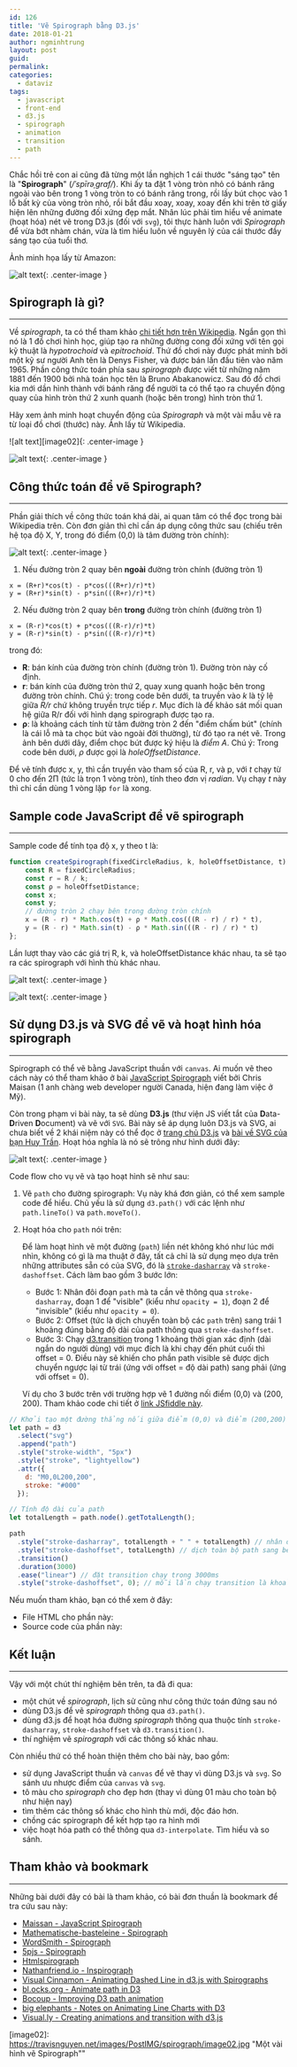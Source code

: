 ```yaml
---
id: 126
title: 'Vẽ Spirograph bằng D3.js'
date: 2018-01-21
author: ngminhtrung
layout: post
guid: 
permalink: 
categories:
  - dataviz
tags:
  - javascript
  - front-end
  - d3.js
  - spirograph
  - animation
  - transition
  - path
---
```


Chắc hồi trẻ con ai cũng đã từng một lần nghịch 1 cái thước "sáng tạo" tên là "**Spirograph**" (*/ˈspīrəˌɡraf/*). Khi ấy ta đặt 1 vòng tròn nhỏ có bánh răng ngoài vào bên trong 1 vòng tròn to có bánh răng trong, rồi lấy bút chọc vào 1 lỗ bất kỳ của vòng tròn nhỏ, rồi bắt đầu xoay, xoay, xoay đến khi trên tờ giấy hiện lên những đường đối xứng đẹp mắt. Nhân lúc phải tìm hiểu về animate (hoạt hóa) nét vẽ trong D3.js (đối với `svg`), tôi thực hành luôn với *Spirograph* để vừa bớt nhàm chán, vừa là tìm hiểu luôn về nguyên lý của cái thước đầy sáng tạo của tuổi thơ. 

Ảnh minh họa lấy từ Amazon:

![alt text][image01]{: .center-image }

## Spirograph là gì?
---
Về *spirograph*, ta có thể tham khảo [chi tiết hơn trên Wikipedia](https://en.wikipedia.org/wiki/Spirograph). Ngắn gọn thì nó là 1 đồ chơi hình học, giúp tạo ra những đường cong đối xứng với tên gọi kỹ thuật là *hypotrochoid* và *epitrochoid*. Thứ đồ chơi này được phát minh bởi một kỹ sư người Anh tên là Denys Fisher, và được bán lần đầu tiên vào năm 1965. Phần công thức toán phía sau *spirograph* được viết từ những năm 1881 đến 1900 bởi nhà toán học tên là Bruno Abakanowicz. Sau đó đồ chơi kia mới dần hình thành với bánh răng để người ta có thể tạo ra chuyển động quay của hình tròn thứ 2 xunh quanh (hoặc bên trong) hình tròn thứ 1. 

Hãy xem ảnh minh hoạt chuyển động của *Spirograph* và một vài mẫu vẽ ra từ loại đồ chơi (thước) này. Ảnh lấy từ Wikipedia. 

![alt text][image02]{: .center-image }

![alt text][image03]{: .center-image }

## Công thức toán để vẽ Spirograph?
---
Phần giải thích về công thức toán khá dài, ai quan tâm có thể đọc trong bài Wikipedia trên. Còn đơn giản thì chỉ cần áp dụng công thức sau (chiếu trên hệ tọa độ X, Y, trong đó điểm (0,0) là tâm đường tròn chính):

![alt text][image04]{: .center-image }

1. Nếu đường tròn 2 quay bên **ngoài** đường tròn chính (đường tròn 1)
  ```
  x = (R+r)*cos(t) - p*cos(((R+r)/r)*t)
  y = (R+r)*sin(t) - p*sin(((R+r)/r)*t)
  ```

2. Nếu đường tròn 2 quay bên **trong** đường tròn chính (đường tròn 1)
```
x = (R-r)*cos(t) + p*cos(((R-r)/r)*t)
y = (R-r)*sin(t) - p*sin(((R-r)/r)*t)
```

trong đó:
- **R**: bán kính của đường tròn chính (đường tròn 1). Đường tròn này cố định. 
- **r**: bán kính của đường tròn thứ 2, quay xung quanh hoặc bên trong đường tròn chính. Chú ý: trong code bên dưới, ta truyền vào *k* là tỷ lệ giữa *R/r* chứ không truyền trực tiếp *r*. Mục đích là để khảo sát mối quan hệ giữa R/r đối với hình dạng spirograph được tạo ra. 
- **ρ**: là khoảng cách tính từ tâm đường tròn 2 đến "điểm chấm bút" (chính là cái lỗ mà ta chọc bút vào ngoài đời thường), từ đó tạo ra nét vẽ. Trong ảnh bên dưới dây, điểm chọc bút được ký hiệu là *điểm A*. Chú ý: Trong code bên dưới, *ρ* được gọi là *holeOffsetDistance*.

Để vẽ tính được x, y, thì cần truyền vào tham số của R, r, và p, với *t* chạy từ 0 cho đến 2Π (tức là trọn 1 vòng tròn), tính theo đơn vị *radian*. Vụ chạy *t* này thì chỉ cần dùng 1 vòng lặp `for` là xong. 

## Sample code JavaScript để vẽ spirograph 
---
Sample code để tính tọa độ x, y theo t là:
```js
function createSpirograph(fixedCircleRadius, k, holeOffsetDistance, t) {
    const R = fixedCircleRadius;
    const r = R / k;
    const ρ = holeOffsetDistance;
    const x;
    const y;
    // đường tròn 2 chạy bên trong đường tròn chính
    x = (R - r) * Math.cos(t) + ρ * Math.cos(((R - r) / r) * t),
    y = (R - r) * Math.sin(t) - ρ * Math.sin(((R - r) / r) * t)
};
```
Lần lượt thay vào các giá trị R, k, và holeOffsetDistance khác nhau, ta sẽ tạo ra các spirograph với hình thù khác nhau.

![alt text][image05]{: .center-image }

![alt text][image06]{: .center-image }

## Sử dụng D3.js và SVG để vẽ và hoạt hình hóa spirograph
---
Spirograph có thể vẽ bằng JavaScript thuần với `canvas`. Ai muốn vẽ theo cách này có thể tham khảo ở bài [JavaScript Spirograph](https://maissan.net/articles/javascript-spirograph) viết bởi Chris Maisan (1 anh chàng web developer người Canada, hiện đang làm việc ở Mỹ).

Còn trong phạm vi bài này, ta sẽ dùng **D3.js** (thư viện JS viết tắt của **D**ata-**D**riven **D**ocument) và vẽ với `SVG`. Bài này sẽ áp dụng luôn D3.js và SVG, ai chưa biết về 2 khái niệm này có thể đọc ở [trang chủ D3.js](https://d3js.org/) và [bài về SVG của bạn Huy Trần](https://kipalog.com/posts/Su-dung-file-SVG-cho-website). Hoạt hóa nghĩa là nó sẽ trông như hình dưới đây:

![alt text][image07]{: .center-image }

Code flow cho vụ vẽ và tạo hoạt hình sẽ như sau:

1. Vẽ `path` cho đường spirograph: Vụ này khá đơn giản, có thể xem sample code để hiểu. Chủ yếu là sử dụng `d3.path()` với các lệnh như `path.lineTo()` va `path.moveTo()`.

2. Hoạt hóa cho `path` nói trên:

    Để làm hoạt hình vẽ một đường (`path`) liền nét không khó như lúc mới nhìn, không có gì là ma thuật ở đây, tất cả chỉ là sử dụng mẹo dựa trên những attributes sẵn có của SVG, đó là [`stroke-dasharray`](https://developer.mozilla.org/en-US//Web/SVG/Attribute/stroke-dasharray) và `stroke-dashoffset`. Cách làm bao gồm 3 bước lớn:

    - Bước 1: Nhân đôi đoạn `path` mà ta cần vẽ thông qua `stroke-dasharray`, đoạn 1 để "visible" (kiểu như `opacity = 1`), đoạn 2 để "invisible" (kiểu như `opacity = 0`).
    - Bước 2: Offset (tức là dịch chuyển toàn bộ các `path` trên) sang trái 1 khoảng đúng bằng độ dài của path thông qua `stroke-dashoffset`.
    - Bước 3: Chạy [d3.transition](https://github.com/d3/d3-transition) trong 1 khoảng thời gian xác định (dài ngắn do người dùng) với mục đích là khi chạy đến phút cuối thì offset = 0. Điều này sẽ khiến cho phần path visible sẽ được dịch chuyển ngược lại từ trái (ứng với offset = độ dài path) sang phải (ứng với offset = 0).

    Ví dụ cho 3 bước trên với trường hợp vẽ 1 đường nối điểm (0,0) và (200, 200). Tham khảo code chi tiết ở [link JSfiddle này](http://jsfiddle.net/ngminhtrung/96QSs/187/).

```js
// Khởi tạo một đường thẳng nối giữa điểm (0,0) và điểm (200,200)
let path = d3
  .select("svg")
  .append("path")
  .style("stroke-width", "5px")
  .style("stroke", "lightyellow")
  .attr({
    d: "M0,0L200,200",
    stroke: "#000"
  });

// Tính độ dài của path
let totalLength = path.node().getTotalLength();

path
  .style("stroke-dasharray", totalLength + " " + totalLength) // nhân đôi path, 1 visible, 1 invisible
  .style("stroke-dashoffset", totalLength) // dịch toàn bộ path sang bên trái 1 khoảng bằng độ dài path
  .transition()
  .duration(3000)
  .ease("linear") // đặt transition chạy trong 3000ms
  .style("stroke-dashoffset", 0); // mỗi lần chạy transition là khoảng offset lại giảm đi một chút, giảm về đến 0, tạo cảm giác đường thẳng đang chạy
```

Nếu muốn tham khảo, bạn có thể xem ở đây:
- File HTML cho phần này:
- Source code của phần này:

## Kết luận
---
Vậy với một chút thí nghiệm bên trên, ta đã đi qua:
- một chút về *spirograph*, lịch sử cũng như công thức toán đứng sau nó
- dùng D3.js để vẽ *spirograph* thông qua `d3.path()`.
- dùng d3.js để hoạt hóa đường *spirograph* thông qua thuộc tính `stroke-dasharray`, `stroke-dashoffset` và `d3.transition()`.
- thí nghiệm vẽ *spirograph* với các thông số khác nhau.

Còn nhiều thứ có thể hoàn thiện thêm cho bài này, bao gồm:
- sử dụng JavaScript thuần và `canvas` để vẽ thay vì dùng D3.js và `svg`. So sánh ưu nhược điểm của `canvas` và `svg`.
- tô màu cho *spirograph* cho đẹp hơn (thay vì dùng 01 màu cho toàn bộ như hiện nay)
- tìm thêm các thông số khác cho hình thù mới, độc đáo hơn.
- chồng các spirograph để kết hợp tạo ra hình mới
- việc hoạt hóa path có thể thông qua `d3-interpolate`. Tìm hiểu và so sánh.

## Tham khảo và bookmark
---
Những bài dưới đây có bài là tham khảo, có bài đơn thuần là bookmark để tra cứu sau này:

- [Maissan - JavaScript Spirograph](https://maissan.net/articles/javascript-spirograph) 
- [Mathematische-basteleine - Spirograph](http://www.mathematische-basteleien.de/spirographs.htm)
- [WordSmith - Spirograph](http://www.wordsmith.org/anu/java/spirograph.html#display)
- [5pjs - Spirograph](https://p5js.org/examples/simulate-spirograph.html)
- [Htmlspirograph](http://htmlspirograph.com)
- [Nathanfriend.io - Inspirograph](http://nathanfriend.io/inspirograph/)
- [Visual Cinnamon - Animating Dashed Line in d3.js with Spirographs](https://www.visualcinnamon.com/2016/01/animating-dashed-line-d3.html)
- [bl.ocks.org - Animate path in D3](http://bl.ocks.org/duopixel/4063326)
- [Bocoup - Improving D3 path animation](https://bocoup.com/blog/improving-d3-path-animation)
- [big elephants - Notes on Animating Line Charts with D3](http://big-elephants.com/2014-06/unrolling-line-charts-d3js/)
- [Visual.ly - Creating animations and transition with d3.js](https://visual.ly/blog/creating-animations-and-transitions-with-d3-js/)


[image01]: https://travisnguyen.net/images/PostIMG/spirograph/image01.jpg "Bộ thước Spirograph"

[image02]: https://travisnguyen.net/images/PostIMG/spirograph/image02.jpg "Một vài hình vẽ Spirograph""

[image03]: https://travisnguyen.net/images/PostIMG/spirograph/image03.gif "Minh họa cách thước Spirograph hoạt động"

[image04]: https://travisnguyen.net/images/PostIMG/spirograph/image04.png "Hình vẽ Spirograph trên trục tọa độ"

[image05]: https://travisnguyen.net/images/PostIMG/spirograph/image05.png "Sample 01 Spirograph"

[image06]: https://travisnguyen.net/images/PostIMG/spirograph/image06.png "Sample 02 Spirograph"

[image07]: https://travisnguyen.net/images/PostIMG/spirograph/image07.gif "Animating Spirograph"
